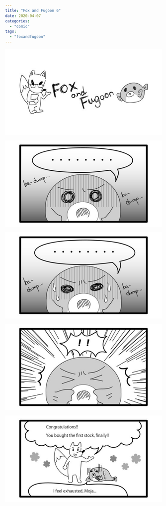 ```yaml
---
title: "Fox and Fugoon 6"
date: 2020-04-07
categories: 
  - "comic"
tags: 
  - "foxandfugoon"
---
```


![](images/title_Fox_and_Fugoon-1.jpg)

![](images/6.1.jpeg)

![](images/6.2.jpeg)

![](images/6.3.jpeg)

![](images/6.4.jpeg)
